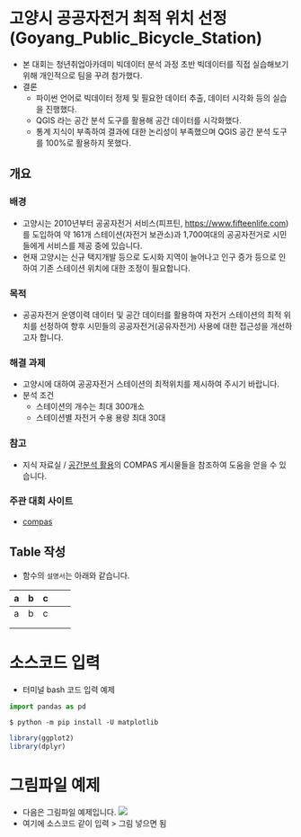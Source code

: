 # 고양시 공공자전거 최적 위치 선정 (Goyang_Public_Bicycle_Station)
- 본 대회는 청년취업아카데미 빅데이터 분석 과정 초반 빅데이터를 직접 실습해보기 위해 개인적으로 팀을 꾸려 참가했다.
- 결론
  + 파이썬 언어로 빅데이터 정제 및 필요한 데이터 추출, 데이터 시각화 등의 실습을 진행했다.
  + QGIS 라는 공간 분석 도구를 활용해 공간 데이터를 시각화했다.
  + 통계 지식이 부족하여 결과에 대한 논리성이 부족했으며 QGIS 공간 분석 도구를 100%로 활용하지 못했다. 

## 개요

### 배경
- 고양시는 2010년부터 공공자전거 서비스(피프틴, https://www.fifteenlife.com)를 도입하여
약 161개 스테이션(자전거 보관소)과 1,700여대의 공공자전거로 시민들에게 서비스를 제공 중에 있습니다.
- 현재 고양시는 신규 택지개발 등으로 도시화 지역이 늘어나고
인구 증가 등으로 인하여 기존 스테이션 위치에 대한 조정이 필요합니다.

### 목적
- 공공자전거 운영이력 데이터 및 공간 데이터를 활용하여 자전거 스테이션의 최적 위치를 선정하여
향후 시민들의 공공자전거(공유자전거) 사용에 대한 접근성을 개선하고자 합니다.
 
### 해결 과제
- 고양시에 대하여 공공자전거 스테이션의 최적위치를 제시하여 주시기 바랍니다.
- 분석 조건
    + 스테이션의 개수는 최대 300개소
    + 스테이션별 자전거 수용 용량 최대 30대

### 참고
- 지식 자료실 / [공간분석 활용](https://compas.lh.or.kr/gis)의 COMPAS 게시물들을 참조하여 도움을 얻을 수 있습니다.

### 주관 대회 사이트
- [compas](https://compas.lh.or.kr/)

## Table 작성
- 함수의 `설명서`는 아래와 같습니다.

| a | b | c |   |   |
|---|---|---|---|---|
| a | b | c |   |   |
|   |   |   |   |   |
|   |   |   |   |   |

# 소스코드 입력
- 터미널 bash 코드 입력 예제

```python
import pandas as pd
```

```shell script
$ python -m pip install -U matplotlib
```

```r
library(ggplot2)
library(dplyr)
```

# 그림파일 예제
- 다음은 그림파일 예제입니다.
![](img/118735634.jpg)
- 여기에 소스코드 같이 입력 > 그림 넣으면 됨



